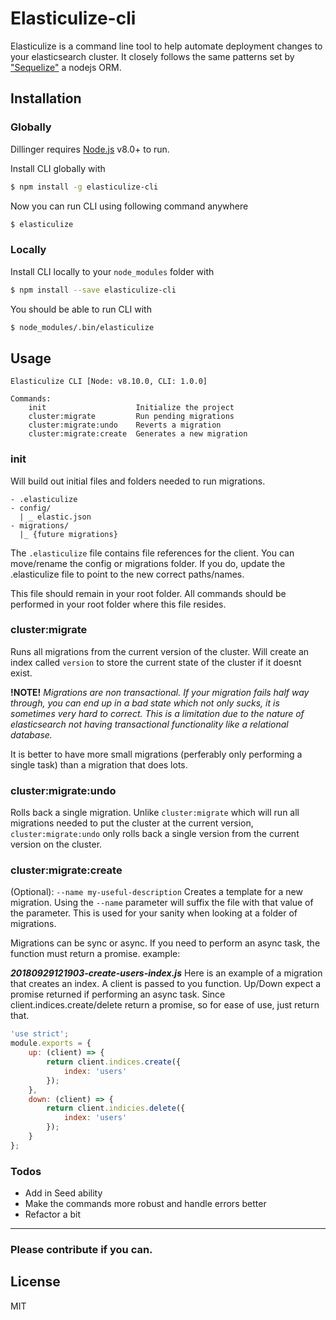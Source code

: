 # Elasticulize-cli

Elasticulize is a command line tool to help automate deployment changes to your elasticsearch cluster. It closely follows the same patterns set by ["Sequelize"](https://github.com/sequelize/cli) a nodejs ORM.

## Installation

### Globally

Dillinger requires [Node.js](https://nodejs.org/) v8.0+ to run.

Install CLI globally with

```sh
$ npm install -g elasticulize-cli
```
Now you can run CLI using following command anywhere
```sh
$ elasticulize
```
### Locally
Install CLI locally to your `node_modules` folder with

```sh
$ npm install --save elasticulize-cli
```
You should be able to run CLI with
```sh
$ node_modules/.bin/elasticulize
```

## Usage
```
Elasticulize CLI [Node: v8.10.0, CLI: 1.0.0]

Commands:
    init                    Initialize the project
    cluster:migrate         Run pending migrations
    cluster:migrate:undo    Reverts a migration
    cluster:migrate:create  Generates a new migration
```
### init
Will build out initial files and folders needed to run migrations.
```
- .elasticulize
- config/
  | _ elastic.json
- migrations/
  |_ {future migrations}
```

The `.elasticulize` file contains file references for the client. You can move/rename the config or migrations folder. If you do, update the .elasticulize file to point to the new correct paths/names.

This file should remain in your root folder. All commands should be performed in your root folder where this file resides.

### cluster:migrate
Runs all migrations from the current version of the cluster. Will create an index called `version` to store the current state of the cluster if it doesnt exist.

**!NOTE!**  *Migrations are non transactional. If your migration fails half way through, you can end up in a bad state which not only sucks, it is sometimes very hard to correct. This is a limitation due to the nature of elasticsearch not having transactional functionality like a relational database.*

It is better to have more small migrations (perferably only performing a single task) than a migration that does lots.

### cluster:migrate:undo
Rolls back a single migration. Unlike `cluster:migrate` which will run all migrations needed to put the cluster at the current version, `cluster:migrate:undo` only rolls back a single version from the current version on the cluster.

### cluster:migrate:create
(Optional): `--name my-useful-description`
Creates a template for a new migration. Using the `--name` parameter will suffix the file with that value of the parameter. This is used for your sanity when looking at a folder of migrations.

Migrations can be sync or async. If you need to perform an async task, the function must return a promise.
example:


***20180929121903-create-users-index.js***
Here is an example of a migration that creates an index. A client is passed to you function. Up/Down expect a promise returned if performing an async task. Since client.indices.create/delete return a promise, so for ease of use, just return that.
```javascript
'use strict';
module.exports = {
    up: (client) => {
        return client.indices.create({
            index: 'users'
        });
    },
    down: (client) => {
        return client.indicies.delete({
            index: 'users'
        });
    }
};
```

### Todos

 - Add in Seed ability
 - Make the commands more robust and handle errors better
 - Refactor a bit


---
### Please contribute if you can. ###
License
----

MIT